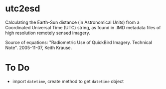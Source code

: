 utc2esd
=======

Calculating the Earth-Sun distance (in Astronomical Units) from a Coordinated Universal Time (UTC) string, as found in .IMD metadata files of high resolution remotely sensed imagery.

Source of equations: "Radiometric Use of QuickBird Imagery. Technical Note". 2005-11-07, Keith Krause.

# To Do

* import `datetime`, create method to get `datetime` object
